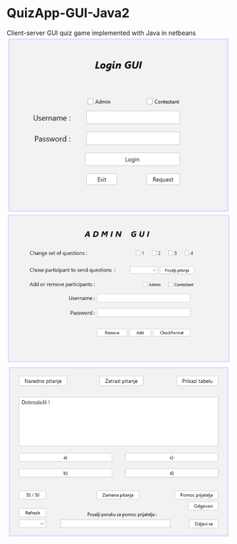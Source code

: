 # QuizApp-GUI-Java2

Client-server GUI quiz game implemented with Java in netbeans
![image](/drugi_zadatak/images/loginGUI.png)
![image](/drugi_zadatak/images/adminGUI.png)
![image](/drugi_zadatak/images/contestantGUI.png)
